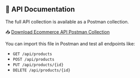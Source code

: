 ## 📄 API Documentation

The full API collection is available as a Postman collection.

📥 [Download Ecommerce API Postman Collection](docs/ecommerce-api.postman_collection.json)

You can import this file in Postman and test all endpoints like:
- `GET /api/products`
- `POST /api/products`
- `PUT /api/products/{id}`
- `DELETE /api/products/{id}`
